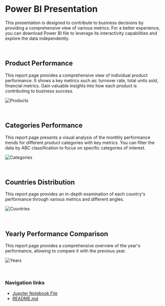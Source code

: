 # Power BI Presentation
This presentation is designed to contribute to business decisions by providing a comprehensive view of various metrics.
For a better experience, you can download Power BI file to leverage its interactivity capabilities and explore the data independently.

<br>

## Product Performance
This report page provides a comprehensive view of individual product performance. It shows a key metrics such as: turnover rate, total units sold, financial metrics. Gain valuable insights into how each product is contributing to business success.

![Products](https://github.com/gnoevoy/Inventory_Management_Analysis/assets/43414592/d232c5d4-6a74-4e59-ac0e-d542511754dc)

<br>

## Categories Performance
This report page presents a visual analysis of the monthly performance trends for different product categories with key metrics. You can filter the data by ABC classification to focus on specific categories of interest.

![Categories](https://github.com/gnoevoy/Inventory_Management_Analysis/assets/43414592/eaef083c-1334-4423-843b-cf6ad4244f3a)

<br>

## Countries Distribution
This report page provides an in-depth examination of each country's performance through various metrics and different angles.

![Countries](https://github.com/gnoevoy/Inventory_Management_Analysis/assets/43414592/b9af7da8-49d7-42d7-b444-d671f8a45678)

<br>

## Yearly Performance Comparison
This report page provides a comprehensive overview of the year's performance, allowing to compare it with the previous year.

![Years](https://github.com/gnoevoy/Inventory_Management_Analysis/assets/43414592/7478ff0a-1ec7-4090-878c-8179139a25fc)

</br>

### Navigation links
- [Jupyter Notebook File](https://github.com/gnoevoy/Inventory_Analysis/blob/main/inventory_analysis.ipynb)
- [README.md](https://github.com/gnoevoy/Inventory_Management_Analysis/blob/main/README.md)
